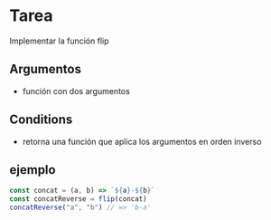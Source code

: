 # Tarea

Implementar la función flip

## Argumentos

* función con dos argumentos

## Conditions

* retorna una función que aplica los argumentos en orden inverso

## ejemplo

```javascript
const concat = (a, b) => `${a}-${b}`
const concatReverse = flip(concat)
concatReverse("a", "b") // => 'b-a'
```
